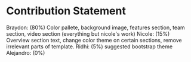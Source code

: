 # Contribution Statement
Braydon: (80%) Color pallete, background image, features section, team section,
video section (everything but nicole's work)
Nicole: (15%) Overview section text, change color theme on certain sections, remove irrelevant parts of template.
Ridhi: (5%) suggested bootstrap theme
Alejandro: (0%)	      
